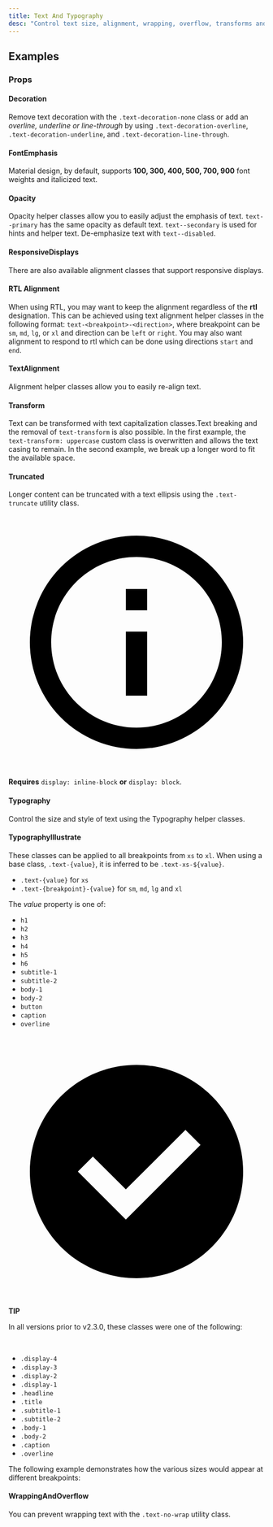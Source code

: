 ```yaml
---
title: Text And Typography
desc: "Control text size, alignment, wrapping, overflow, transforms and more."
---
```


## Examples

### Props

#### Decoration

Remove text decoration with the `.text-decoration-none` class or add an *overline, underline or line-through* by using `.text-decoration-overline`, `.text-decoration-underline`, and `.text-decoration-line-through`.

<masa-example file="Examples.styles_and_animations.text_and_typography.Decoration"></masa-example>

#### FontEmphasis

Material design, by default, supports **100, 300, 400, 500, 700, 900** font weights and italicized text.

<masa-example file="Examples.styles_and_animations.text_and_typography.FontEmphasis"></masa-example>

#### Opacity

Opacity helper classes allow you to easily adjust the emphasis of text. `text--primary` has the same opacity as default text. `text--secondary` is used for hints and helper text. De-emphasize text with `text--disabled`.

<masa-example file="Examples.styles_and_animations.text_and_typography.Opacity"></masa-example>

#### ResponsiveDisplays

There are also available alignment classes that support responsive displays.

<masa-example file="Examples.styles_and_animations.text_and_typography.ResponsiveDisplays"></masa-example>

#### RTL Alignment

When using RTL, you may want to keep the alignment regardless of the **rtl** designation. This can be achieved using text alignment helper classes in the following format: `text-<breakpoint>-<direction>`, where breakpoint can be `sm`, `md`, `lg`, or `xl` and direction can be `left` or `right`. You may also want alignment to respond to rtl which can be done using directions `start` and `end`.

<masa-example file="Examples.styles_and_animations.text_and_typography.RTLAlignment"></masa-example>

#### TextAlignment

Alignment helper classes allow you to easily re-align text.

<masa-example file="Examples.styles_and_animations.text_and_typography.TextAlignment"></masa-example>

#### Transform

Text can be transformed with text capitalization classes.Text breaking and the removal of `text-transform` is also possible. In the first example, the `text-transform: uppercase` custom class is overwritten and allows the text casing to remain. In the second example, we break up a longer word to fit the available space.

<masa-example file="Examples.styles_and_animations.text_and_typography.Transform"></masa-example>

#### Truncated

Longer content can be truncated with a text ellipsis using the `.text-truncate` utility class.

<div role="alert" class="m-alert m-alert--doc m-sheet theme--dark m-alert--border m-alert--text m-alert--border-left info--text" type="info">
    <div class="m-alert__wrapper"><span aria-hidden="true" class="m-icon notranslate m-alert__icon theme--dark info--text"><svg xmlns="http://www.w3.org/2000/svg" viewBox="0 0 24 24" role="img" aria-hidden="true" class="m-icon__svg">
                <path d="M11,9H13V7H11M12,20C7.59,20 4,16.41 4,12C4,7.59 7.59,4 12,4C16.41,4 20,7.59 20,12C20,16.41 16.41,20 12,20M12,2A10,10 0 0,0 2,12A10,10 0 0,0 12,22A10,10 0 0,0 22,12A10,10 0 0,0 12,2M11,17H13V11H11V17Z"></path>
            </svg></span>
        <div class="m-alert__content">
            <p><strong>Requires</strong> <code>display: inline-block</code> <strong>or</strong> <code>display: block</code>.</p>
        </div>
        <div class="m-alert__border m-alert__border--left"></div>
    </div>
</div>

<masa-example file="Examples.styles_and_animations.text_and_typography.Truncated"></masa-example>

#### Typography

Control the size and style of text using the Typography helper classes.

<masa-example file="Examples.styles_and_animations.text_and_typography.Typography"></masa-example>

#### TypographyIllustrate

These classes can be applied to all breakpoints from `xs` to `xl`. When using a base class, `.text-{value}`, it is inferred to be `.text-xs-${value}`.

- `.text-{value}` for `xs`
- `.text-{breakpoint}-{value}` for `sm`, `md`, `lg` and `xl`

The _value_ property is one of:

- `h1`
- `h2`
- `h3`
- `h4`
- `h5`
- `h6`
- `subtitle-1`
- `subtitle-2`
- `body-1`
- `body-2`
- `button`
- `caption`
- `overline`

<br>

<div role="alert" class="m-alert m-alert--doc m-sheet theme--dark m-alert--border m-alert--text m-alert--border-left success--text" type="success">
    <div class="m-alert__wrapper"><span aria-hidden="true" class="m-icon notranslate m-alert__icon theme--dark success--text"><svg xmlns="http://www.w3.org/2000/svg" viewBox="0 0 24 24" role="img" aria-hidden="true" class="m-icon__svg"><path d="M12,2C17.52,2 22,6.48 22,12C22,17.52 17.52,22 12,22C6.48,22 2,17.52 2,12C2,6.48 6.48,2 12,2M11,16.5L18,9.5L16.59,8.09L11,13.67L7.91,10.59L6.5,12L11,16.5Z"></path></svg></span>
        <div class="m-alert__content">
            <p><strong>TIP</strong></p>
            <p>In all versions prior to v2.3.0, these classes were one of the following:</p> <br>
            <ul>
                <li><code>.display-4</code></li>
                <li><code>.display-3</code></li>
                <li><code>.display-2</code></li>
                <li><code>.display-1</code></li>
                <li><code>.headline</code></li>
                <li><code>.title</code></li>
                <li><code>.subtitle-1</code></li>
                <li><code>.subtitle-2</code></li>
                <li><code>.body-1</code></li>
                <li><code>.body-2</code></li>
                <li><code>.caption</code></li>
                <li><code>.overline</code></li>
            </ul>
        </div>
        <div class="m-alert__border m-alert__border--left"></div>
    </div>
</div>

The following example demonstrates how the various sizes would appear at different breakpoints:

<masa-example file="Examples.styles_and_animations.text_and_typography.TypographyIllustrate"></masa-example>

#### WrappingAndOverflow

You can prevent wrapping text with the `.text-no-wrap` utility class.

<masa-example file="Examples.styles_and_animations.text_and_typography.WrappingAndOverflow"></masa-example>